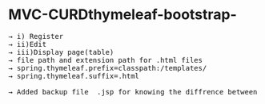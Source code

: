 # MVC-CURDthymeleaf-bootstrap-
<pre>
&#8594; i) Register
&#8594; ii)Edit
&#8594; iii)Display page(table)
&#8594; file path and extension path for .html files
&#8594; spring.thymeleaf.prefix=classpath:/templates/
&#8594; spring.thymeleaf.suffix=.html

&#8594; Added backup file  .jsp for knowing the diffrence between the thymeleaf and jsp pages
</pre>
